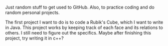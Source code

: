 Just random stuff to get used to GitHub. Also, to practice coding and do random personal projects.

The first project I want to do is to code a Rubik's Cube, which I want to write in Java. This project works by keeping track of each face and its relations to others. I still need to figure out the specifics.
Maybe after finishing this project, try writing it in c++?
